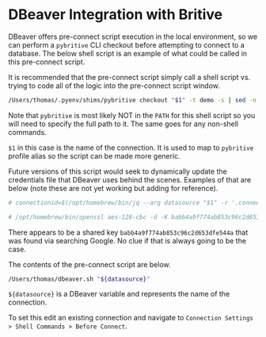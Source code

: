 # DBeaver Integration with Britive

DBeaver offers pre-connect script execution in the local environment, so we can perform a `pybritive` CLI checkout
before attempting to connect to a database. The below shell script is an example of what could be called in this pre-connect
script.

It is recommended that the pre-connect script simply call a shell script vs. trying to code all of the logic into the pre-connect
script window.

~~~bash
/Users/thomas/.pyenv/shims/pybritive checkout "$1" -t demo -s | sed -n '2p' | tr -d '\n' | pbcopy
~~~

Note that `pybritive` is most likely NOT in the `PATH` for this shell script so you will need to specify the full path to it.
The same goes for any non-shell commands.

`$1` in this case is the name of the connection. It is used to map to `pybritive` profile alias so the script can be made more generic.

Future versions of this script would seek to dynamically update the credentials file that DBeaver uses behind the scenes. Examples
of that are below (note these are not yet working but adding for reference).

~~~bash
# connectionid=$(/opt/homebrew/bin/jq --arg datasource "$1" -r '.connections | to_entries[] | select(.value.name == $datasource) | .key' $HOME/Library/DBeaverData/workspace6/General/.dbeaver/data-sources.json)

# /opt/homebrew/bin/openssl aes-128-cbc -d -K babb4a9f774ab853c96c2d653dfe544a -iv 00000000000000000000000000000000 -in $HOME/Library/DBeaverData/workspace6/General/.dbeaver/credentials-config.json
~~~

There appears to be a shared key `babb4a9f774ab853c96c2d653dfe544a` that was found via searching Google. No clue if that is always going to be the case.

The contents of the pre-connect script are below.

~~~bash
/Users/thomas/dbeaver.sh "${datasource}"
~~~

`${datasource}` is a DBeaver variable and represents the name of the connection.

To set this edit an existing connection and navigate to `Connection Settings > Shell Commands > Before Connect`. 